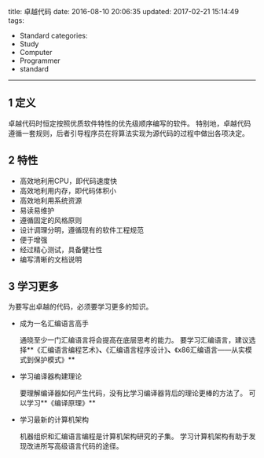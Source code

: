 title: 卓越代码
date: 2016-08-10 20:06:35
updated: 2017-02-21 15:14:49
tags:
- Standard
categories:
- Study
- Computer
- Programmer
- standard
---


## 1 定义

卓越代码时恒定按照优质软件特性的优先级顺序编写的软件。
特别地，卓越代码遵循一套规则，后者引导程序员在将算法实现为源代码的过程中做出各项决定。

## 2 特性

- 高效地利用CPU，即代码速度快
- 高效地利用内存，即代码体积小
- 高效地利用系统资源
- 易读易维护
- 遵循固定的风格原则
- 设计调理分明，遵循现有的软件工程规范
- 便于增强
- 经过精心测试，具备健壮性
- 编写清晰的文档说明

## 3 学习更多

为要写出卓越的代码，必须要学习更多的知识。

- 成为一名汇编语言高手

    通晓至少一门汇编语言将会提高在底层思考的能力。
    要学习汇编语言，建议选择**《汇编语言编程艺术》**、**《汇编语言程序设计》**、**《x86汇编语言——从实模式到保护模式》**

- 学习编译器构建理论

    要理解编译器如何产生代码，没有比学习编译器背后的理论更棒的方法了。
    可以学习**《编译原理》**

- 学习最新的计算机架构

    机器组织和汇编语言编程是计算机架构研究的子集。
    学习计算机架构有助于发现改进所写高级语言代码的途径。
    
